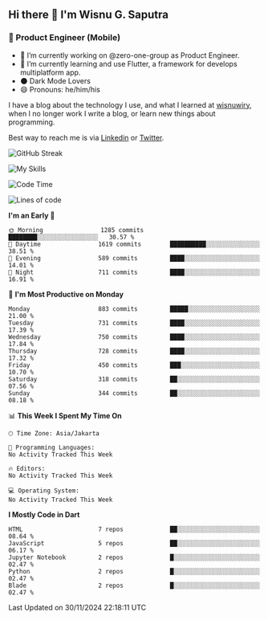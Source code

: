 ## Hi there 👋 I'm Wisnu G. Saputra

### :mobile_phone_off: Product Engineer (Mobile)

- 🔭 I’m currently working on @zero-one-group as Product Engineer.
- 🌱 I’m currently learning and use Flutter, a framework for develops multiplatform app.
- 🌑 Dark Mode Lovers
- 😄 Pronouns: he/him/his

I have a blog about the technology I use, and what I learned at [wisnuwiry](https://wisnuwiry.space/), when I no longer work I write a blog, or learn new things about programming.

Best way to reach me is via [Linkedin](https://www.linkedin.com/in/wisnu-saputra/) or [Twitter](https://twitter.com/wisnuwiry).

![GitHub Streak](https://streak-stats.demolab.com?user=wisnuwiry&theme=dark&hide_border=true)

![My Skills](https://skillicons.dev/icons?i=dart,flutter,kotlin,swift,go,js,css,neovim,git,linux&perline=5)

<!--START_SECTION:waka-->
![Code Time](http://img.shields.io/badge/Code%20Time-1%2C581%20hrs%2027%20mins-blue)

![Lines of code](https://img.shields.io/badge/From%20Hello%20World%20I%27ve%20Written-6.0%20million%20lines%20of%20code-blue)

**I'm an Early 🐤** 

```text
🌞 Morning                1285 commits        ████████░░░░░░░░░░░░░░░░░   30.57 % 
🌆 Daytime                1619 commits        ██████████░░░░░░░░░░░░░░░   38.51 % 
🌃 Evening                589 commits         ████░░░░░░░░░░░░░░░░░░░░░   14.01 % 
🌙 Night                  711 commits         ████░░░░░░░░░░░░░░░░░░░░░   16.91 % 
```
📅 **I'm Most Productive on Monday** 

```text
Monday                   883 commits         █████░░░░░░░░░░░░░░░░░░░░   21.00 % 
Tuesday                  731 commits         ████░░░░░░░░░░░░░░░░░░░░░   17.39 % 
Wednesday                750 commits         ████░░░░░░░░░░░░░░░░░░░░░   17.84 % 
Thursday                 728 commits         ████░░░░░░░░░░░░░░░░░░░░░   17.32 % 
Friday                   450 commits         ███░░░░░░░░░░░░░░░░░░░░░░   10.70 % 
Saturday                 318 commits         ██░░░░░░░░░░░░░░░░░░░░░░░   07.56 % 
Sunday                   344 commits         ██░░░░░░░░░░░░░░░░░░░░░░░   08.18 % 
```


📊 **This Week I Spent My Time On** 

```text
🕑︎ Time Zone: Asia/Jakarta

💬 Programming Languages: 
No Activity Tracked This Week

🔥 Editors: 
No Activity Tracked This Week

💻 Operating System: 
No Activity Tracked This Week
```

**I Mostly Code in Dart** 

```text
HTML                     7 repos             ██░░░░░░░░░░░░░░░░░░░░░░░   08.64 % 
JavaScript               5 repos             ██░░░░░░░░░░░░░░░░░░░░░░░   06.17 % 
Jupyter Notebook         2 repos             █░░░░░░░░░░░░░░░░░░░░░░░░   02.47 % 
Python                   2 repos             █░░░░░░░░░░░░░░░░░░░░░░░░   02.47 % 
Blade                    2 repos             █░░░░░░░░░░░░░░░░░░░░░░░░   02.47 % 
```




 Last Updated on 30/11/2024 22:18:11 UTC
<!--END_SECTION:waka-->
